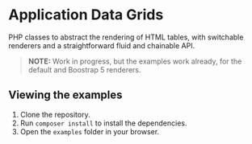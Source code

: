 # Application Data Grids

PHP classes to abstract the rendering of HTML tables, with 
switchable renderers and a straightforward fluid and chainable 
API.

> **NOTE:** Work in progress, but the examples work already, 
> for the default and Boostrap 5 renderers.

## Viewing the examples

1. Clone the repository.
2. Run `composer install` to install the dependencies.
3. Open the `examples` folder in your browser.
